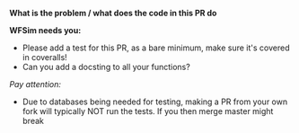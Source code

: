 **What is the problem / what does the code in this PR do**

**WFSim needs you:**
 - Please add a test for this PR, as a bare minimum, make sure it's covered in coveralls!
 - Can you add a docsting to all your functions?

*Pay attention:*
 - Due to databases being needed for testing, making a PR from your own fork will typically NOT run the tests. If you then merge master might break
